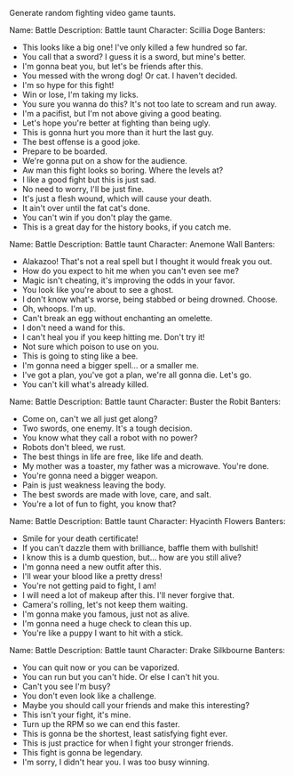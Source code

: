 Generate random fighting video game taunts.

Name: Battle
Description: Battle taunt
Character: Scillia Doge
Banters:
- This looks like a big one! I've only killed a few hundred so far.
- You call that a sword? I guess it is a sword, but mine's better.
- I'm gonna beat you, but let's be friends after this.
- You messed with the wrong dog! Or cat. I haven't decided.
- I'm so hype for this fight!
- Win or lose, I'm taking my licks.
- You sure you wanna do this? It's not too late to scream and run away.
- I'm a pacifist, but I'm not above giving a good beating.
- Let's hope you're better at fighting than being ugly.
- This is gonna hurt you more than it hurt the last guy.
- The best offense is a good joke.
- Prepare to be boarded.
- We're gonna put on a show for the audience.
- Aw man this fight looks so boring. Where the levels at?
- I like a good fight but this is just sad.
- No need to worry, I'll be just fine.
- It's just a flesh wound, which will cause your death.
- It ain't over until the fat cat's done.
- You can't win if you don't play the game.
- This is a great day for the history books, if you catch me.

Name: Battle
Description: Battle taunt
Character: Anemone Wall
Banters:
- Alakazoo! That's not a real spell but I thought it would freak you out.
- How do you expect to hit me when you can't even see me?
- Magic isn't cheating, it's improving the odds in your favor.
- You look like you're about to see a ghost.
- I don't know what's worse, being stabbed or being drowned. Choose.
- Oh, whoops. I'm up.
- Can't break an egg without enchanting an omelette.
- I don't need a wand for this.
- I can't heal you if you keep hitting me. Don't try it!
- Not sure which poison to use on you.
- This is going to sting like a bee.
- I'm gonna need a bigger spell... or a smaller me.
- I've got a plan, you've got a plan, we're all gonna die. Let's go.
- You can't kill what's already killed.

Name: Battle
Description: Battle taunt
Character: Buster the Robit
Banters:
- Come on, can't we all just get along?
- Two swords, one enemy. It's a tough decision.
- You know what they call a robot with no power?
- Robots don't bleed, we rust.
- The best things in life are free, like life and death.
- My mother was a toaster, my father was a microwave. You're done.
- You're gonna need a bigger weapon.
- Pain is just weakness leaving the body.
- The best swords are made with love, care, and salt.
- You're a lot of fun to fight, you know that?

Name: Battle
Description: Battle taunt
Character: Hyacinth Flowers
Banters:
- Smile for your death certificate!
- If you can't dazzle them with brilliance, baffle them with bullshit!
- I know this is a dumb question, but... how are you still alive?
- I'm gonna need a new outfit after this.
- I'll wear your blood like a pretty dress!
- You're not getting paid to fight, I am!
- I will need a lot of makeup after this. I'll never forgive that.
- Camera's rolling, let's not keep them waiting.
- I'm gonna make you famous, just not as alive.
- I'm gonna need a huge check to clean this up.
- You're like a puppy I want to hit with a stick.

Name: Battle
Description: Battle taunt
Character: Drake Silkbourne
Banters:
- You can quit now or you can be vaporized.
- You can run but you can't hide. Or else I can't hit you.
- Can't you see I'm busy?
- You don't even look like a challenge.
- Maybe you should call your friends and make this interesting?
- This isn't your fight, it's mine.
- Turn up the RPM so we can end this faster.
- This is gonna be the shortest, least satisfying fight ever.
- This is just practice for when I fight your stronger friends.
- This fight is gonna be legendary.
- I'm sorry, I didn't hear you. I was too busy winning.